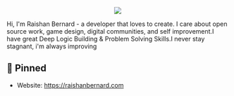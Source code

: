 <p align="center">
<img src="https://wadv-prod-1f0120db-46d2-4038-90ab-ac2558260610.storage.googleapis.com/s3fs-public/2018-04/carousel-fintech-sept-2016_2.jpg">
</p>

Hi, I'm Raishan Bernard - a developer that loves to create. I care about open source work, game design, digital communities, and self improvement.I have great Deep Logic Building & Problem Solving Skills.I never stay stagnant, i'm always improving

## 📌 Pinned
- Website: https://raishanbernard.com

